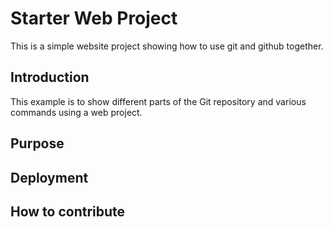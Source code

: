# Starter Web Project

This is a simple website project showing
how to use git and github together.

## Introduction

This example is to show different parts 
of the Git repository and various commands using a web project.

## Purpose

## Deployment

## How to contribute
